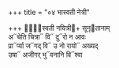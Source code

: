 +++
title = "०४ भास्वती नेत्री"

+++
भा᳐᳓स्वती नयित्री᳓+ सूनृ᳓तानाम्  
अ᳓चेति चित्रा᳓ वि᳓ दु᳓रो न आवः  
प्रा᳓र्प्या ज᳓गद् वि᳓ उ नो रायो᳓ अख्यद्  
उषा᳓ अजीगर् भु᳓वनानि वि᳓श्वा